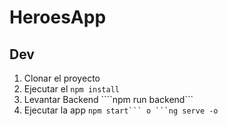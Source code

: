 # HeroesApp

## Dev

1. Clonar el proyecto
2. Ejecutar el ```npm install```
3. Levantar Backend ````npm run backend```
4. Ejecutar la app ````npm start``` o ```ng serve -o````
